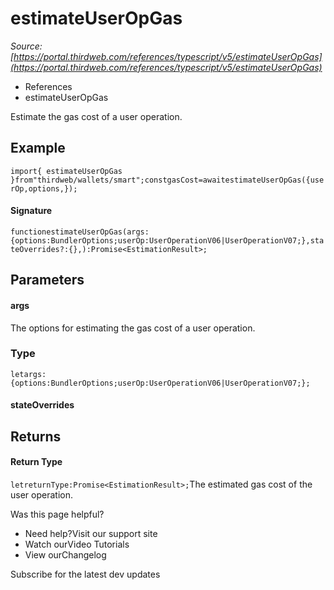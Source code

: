 # estimateUserOpGas

*Source: [https://portal.thirdweb.com/references/typescript/v5/estimateUserOpGas](https://portal.thirdweb.com/references/typescript/v5/estimateUserOpGas)*

* References
* estimateUserOpGas

Estimate the gas cost of a user operation.

## Example

`import{ estimateUserOpGas }from"thirdweb/wallets/smart";constgasCost=awaitestimateUserOpGas({userOp,options,});`
#### Signature

`functionestimateUserOpGas(args:{options:BundlerOptions;userOp:UserOperationV06|UserOperationV07;},stateOverrides?:{},):Promise<EstimationResult>;`
## Parameters

#### args

The options for estimating the gas cost of a user operation.

### Type

`letargs:{options:BundlerOptions;userOp:UserOperationV06|UserOperationV07;};`
#### stateOverrides

## Returns

#### Return Type

`letreturnType:Promise<EstimationResult>;`The estimated gas cost of the user operation.

Was this page helpful?

* Need help?Visit our support site
* Watch ourVideo Tutorials
* View ourChangelog

Subscribe for the latest dev updates

